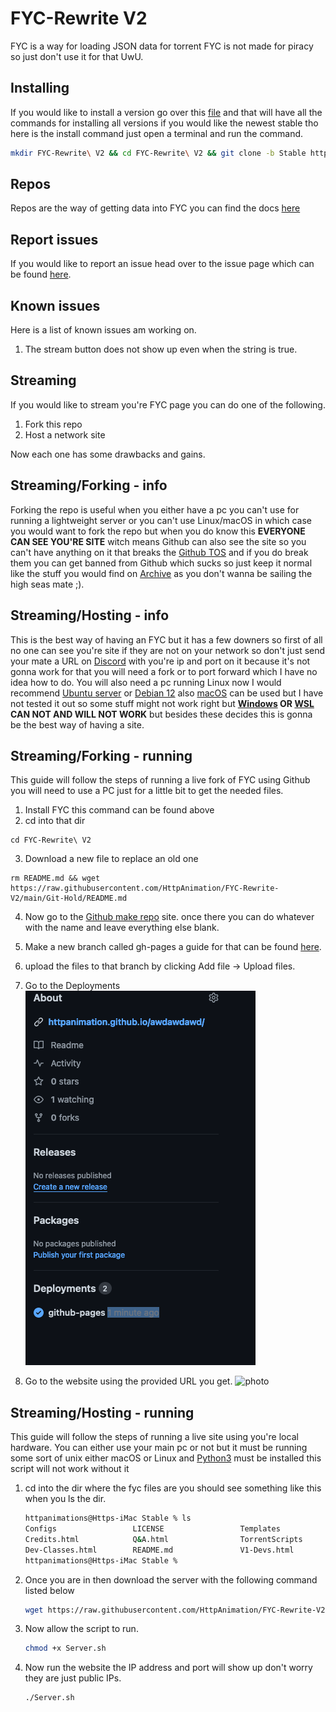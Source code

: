 # FYC-Rewrite V2
FYC is a way for loading JSON data for torrent FYC is not made for piracy so just don't use it for that UwU.

## Installing
If you would like to install a version go over this [file](Installers.md) and that will have all the commands for installing all versions if you would like the newest stable tho here is the install command just open a terminal and run the command.

```bash
mkdir FYC-Rewrite\ V2 && cd FYC-Rewrite\ V2 && git clone -b Stable https://github.com/HttpAnimation/FYC-Rewrite-V2.git && echo 'FYC has been installed'
```

## Repos
Repos are the way of getting data into FYC you can find the docs [here](https://github.com/HttpAnimation/FYC-Rewrite-V2/tree/Repo-docs)

## Report issues
If you would like to report an issue head over to the issue page which can be found [here](https://github.com/HttpAnimation/FYC-Rewrite-V2/issues).

## Known issues
Here is a list of known issues am working on.

1) The stream button does not show up even when the string is true.

## Streaming
If you would like to stream you're FYC page you can do one of the following.

1) Fork this repo
2) Host a network site

Now each one has some drawbacks and gains.

## Streaming/Forking - info
Forking the repo is useful when you either have a pc you can't use for running a lightweight server or you can't use Linux/macOS in which case you would want to fork the repo but when you do know this **EVERYONE CAN SEE YOU'RE SITE** witch means Github can also see the site so you can't have anything on it that breaks the [Github TOS](https://docs.github.com/en/pages/getting-started-with-github-pages/about-github-pages) and if you do break them you can get banned from Github which sucks so just keep it normal like the stuff you would find on [Archive](archive.org) as you don't wanna be sailing the high seas mate ;). 

## Streaming/Hosting - info
This is the best way of having an FYC but it has a few downers so first of all no one can see you're site if they are not on your network so don't just send your mate a URL on [Discord](https://discord.com) with you're ip and port on it because it's not gonna work for that you will need a fork or to port forward which I have no idea how to do. You will also need a pc running Linux now I would recommend [Ubuntu server](https://ubuntu.com/download/server) or [Debian 12](https://www.debian.org/News/2023/20230610) also [macOS](apple.com) can be used but I have not tested it out so some stuff might not work right  but **[Windows](microsoft.com) OR [WSL](https://learn.microsoft.com/en-us/windows/wsl/install) CAN NOT AND WILL NOT WORK** but besides these decides this is gonna be the best way of having a site.

## Streaming/Forking - running
This guide will follow the steps of running a live fork of FYC using Github you will need to use a PC just for a little bit to get the needed files.

1) Install FYC this command can be found above
2) cd into that dir
```
cd FYC-Rewrite\ V2
```
3) Download a new file to replace an old one
```
rm README.md && wget https://raw.githubusercontent.com/HttpAnimation/FYC-Rewrite-V2/main/Git-Hold/README.md
```
4) Now go to the [Github make repo](https://github.com/new) site. once there you can do whatever with the name and leave everything else blank.

5) Make a new branch called gh-pages a guide for that can be found [here](https://docs.github.com/en/pull-requests/collaborating-with-pull-requests/proposing-changes-to-your-work-with-pull-requests/creating-and-deleting-branches-within-your-repository).

6) upload the files to that branch by clicking Add file -> Upload files.

8) Go to the Deployments
![photo](https://github.com/HttpAnimation/FYC-Rewrite-V2/blob/main/Screenshot%202024-01-13%20at%2002-40-13%20HttpAnimation_awdawdawd%20at%20gh-pages.png?raw=true)

9) Go to the website using the provided URL you get.
![photo](https://github.com/HttpAnimation/FYC-Rewrite-V2/blob/main/Screenshot%202024-01-13%20at%2002-42-15%20Deployments%20%C2%B7%20HttpAnimation_awdawdawd.png?raw=true)
## Streaming/Hosting - running
This guide will follow the steps of running a live site using you're local hardware. You can either use your main pc or not but it must be running some sort of unix either macOS or Linux and [Python3](https://www.python.org/) must be installed this script will not work without it

1) cd into the dir where the fyc files are you should see something like this when you ls the dir.
    ```bash
    httpanimations@Https-iMac Stable % ls
    Configs                 LICENSE                 Templates               index.html
    Credits.html            Q&A.html                TorrentScripts          styles.css
    Dev-Classes.html        README.md               V1-Devs.html
    httpanimations@Https-iMac Stable % 
    ```
2) Once you are in then download the server with the following command listed below
    ```bash
    wget https://raw.githubusercontent.com/HttpAnimation/FYC-Rewrite-V2/main/Server.sh
    ```
3) Now allow the script to run.
    ```bash
    chmod +x Server.sh
    ```
4) Now run the website the IP address and port will show up don't worry they are just public IPs.
    ```bash
    ./Server.sh
    ```
